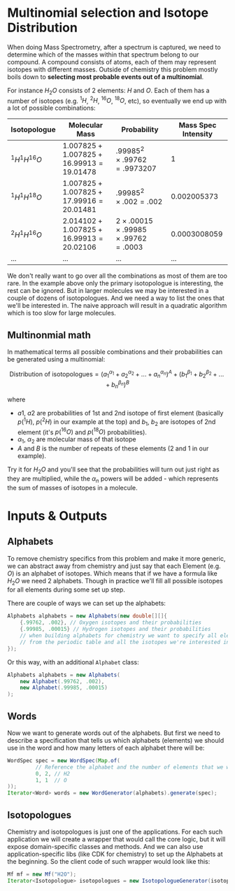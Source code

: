 # Multinomial selection and Isotope Distribution

When doing Mass Spectrometry, after a spectrum is captured, we need to determine which of the masses within that spectrum belong to our compound. A compound consists of atoms, each of them may represent isotopes with different masses. Outside of chemistry this problem mostly boils down to **selecting most probable events out of a multinomial**. 

For instance $H_2O$ consists of 2 elements: $H$ and $O$. Each of them has a number of isotopes (e.g. $^1H$, $^2H$, $^{16}O$, $^{18}O$, etc), so eventually we end up with a lot of possible combinations:

| Isotopologue   | Molecular Mass                            | Probability                                        | Mass Spec Intensity |
|----------------|-------------------------------------------|----------------------------------------------------|---------------------|
| $^1H^1H^{16}O$ | $1.007825 + 1.007825 + 16.99913=19.01478$ | $.99985^2 \times .99762=.9973207$                  | 1                   |
| $^1H^1H^{18}O$ | $1.007825 + 1.007825 + 17.99916=20.01481$ | $.99985^2 \times .002=.002$                        | 0.002005373         |
| $^2H^1H^{16}O$ | $2.014102 + 1.007825 + 16.99913=20.02106$ | $2\times .00015 \times .99985 \times .99762=.0003$ | 0.0003008059        |
| ...            | ...                                       | ...                                                | ...                 |

We don't really want to go over all the combinations as most of them are too rare. In the example above only the primary isotopologue is interesting, the rest can be ignored. But in larger molecules we may be interested in a couple of dozens of isotopologues. And we need a way to list the ones that we'll be interested in. The naive approach will result in a quadratic algorithm which is too slow for large molecules.

## Multinonmial math

In mathematical terms all possible combinations and their probabilities can be generated using a multinomial:

$$
\text{Distribution of isotopologues}=(a_{1}^{\alpha_1}+a_{2}^{\alpha_2}+...+a_{n}^{\alpha_n})^A + (b_{1}^{\beta_1}+b_{2}^{\beta_2}+...+b_{n}^{\beta_n})^B
$$

where
* $a1$, $a2$ are probabilities of 1st and 2nd isotope of first element (basically $p(^1H)$, $p(^2H)$ in our example at the top) and $b_1$, $b_2$ are isotopes of 2nd element (it's $p(^{16}O)$ and $p(^{18}O)$ probabilities).
* $\alpha_1$, $\alpha_2$ are molecular mass of that isotope
* $A$ and $B$ is the number of repeats of these elements (2 and 1 in our example).

Try it for $H_2O$ and you'll see that the probabilities will turn out just right as they are multiplied, while the $\alpha_n$ powers will be added - which represents the sum of masses of isotopes in a molecule.

# Inputs & Outputs

## Alphabets

To remove chemistry specifics from this problem and make it more generic, we can abstract away from chemistry and just say that each Element (e.g. $O$) is an alphabet of isotopes. Which means that if we have a formula like $H_2O$ we need 2 alphabets. Though in practice we'll fill all possible isotopes for all elements during some set up step.

There are couple of ways we can set up the alphabets:

```java
Alphabets alphabets = new Alphabets(new double[][]{
    {.99762, .002}, // Oxygen isotopes and their probabilities
    {.99985, .00015} // Hydrogen isotopes and their probabilities
    // when building alphabets for chemistry we want to specify all elements 
    // from the periodic table and all the isotopes we're interested in 
});
```
Or this way, with an additional `Alphabet` class:

```java
Alphabets alphabets = new Alphabets(
    new Alphabet(.99762, .002), 
    new Alphabet(.99985, .00015)
);
```

## Words

Now we want to generate words out of the alphabets. But first we need to describe a specification that tells us which alphabets (elements) we should use in the word and how many letters of each alphabet there will be:

```java
WordSpec spec = new WordSpec(Map.of(
         // Reference the alphabet and the number of elements that we want to sample from that alphabet
         0, 2, // H2   
         1, 1  // O
));
Iterator<Word> words = new WordGenerator(alphabets).generate(spec);
```

## Isotopologues

Chemistry and isotopologues is just one of the applications. For each such application we will create a wrapper that would call the core logic, but it will expose domain-specific classes and methods. And we can also use application-specific libs (like CDK for chemistry) to set up the Alphabets at the beginning. So the client code of such wrapper would look like this:  

```java
Mf mf = new Mf("H2O");
Iterator<Isotopologue> isotopologues = new IsotopologueGenerator(isotopesAbandances).generate(mf);
```